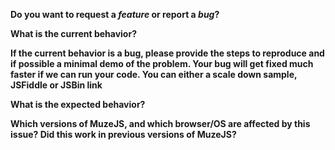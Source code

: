 <!--
  Note: If the issue is about feature request, then please also create the same on our feedback website, with the issue id. We will prioritize the feature requests based on the upvotes on our feedback site. 
  Visit at: https://feedback.charts.com
-->

**Do you want to request a *feature* or report a *bug*?**

**What is the current behavior?**

**If the current behavior is a bug, please provide the steps to reproduce and if possible a minimal demo of the problem. Your bug will get fixed much faster if we can run your code. You can either a scale down sample, JSFiddle or JSBin link**

**What is the expected behavior?**

**Which versions of MuzeJS, and which browser/OS are affected by this issue? Did this work in previous versions of MuzeJS?**